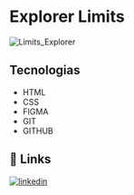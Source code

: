 # Explorer Limits
![Limits_Explorer](https://github.com/JeffS1lva/Explorer-Limits/assets/118827532/a164a998-f304-41b3-9bc8-11125d42deef)
## Tecnologias 
- HTML
- CSS
- FIGMA
- GIT
- GITHUB

## 🔗 Links

[![linkedin](https://img.shields.io/badge/linkedin-0A66C2?style=for-the-badge&logo=linkedin&logoColor=white)](https://www.linkedin.com/in/jefferson-silva-2258ab230//)



